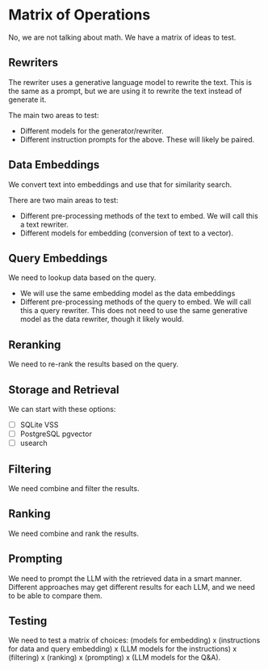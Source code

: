 # Matrix of Operations

No, we are not talking about math. We have a matrix of ideas to test.

## Rewriters

The rewriter uses a generative language model to rewrite the text. This is the same as a prompt, but we are using it to rewrite the text instead of generate it.

The main two areas to test:

- Different models for the generator/rewriter.
- Different instruction prompts for the above. These will likely be paired.

## Data Embeddings

We convert text into embeddings and use that for similarity search.

There are two main areas to test:

- Different pre-processing methods of the text to embed. We will call this a text rewriter.
- Different models for embedding (conversion of text to a vector).

## Query Embeddings

We need to lookup data based on the query.

- We will use the same embedding model as the data embeddings
- Different pre-processing methods of the query to embed. We will call this a query rewriter. This does not need to use the same generative model as the data rewriter, though it likely would.

## Reranking

We need to re-rank the results based on the query.

## Storage and Retrieval

We can start with these options:

- [ ] SQLite VSS
- [ ] PostgreSQL pgvector
- [ ] usearch

## Filtering

We need combine and filter the results.

## Ranking

We need combine and rank the results.

## Prompting

We need to prompt the LLM with the retrieved data in a smart manner. Different approaches may get different results for each LLM, and we need to be able to compare them.

## Testing

We need to test a matrix of choices:
(models for embedding) x (instructions for data and query embedding) x (LLM models for the instructions) x (filtering) x (ranking) x (prompting) x (LLM models for the Q&A).

